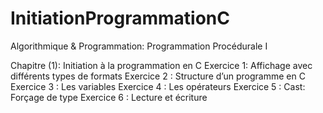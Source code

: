 # InitiationProgrammationC
Algorithmique & Programmation: Programmation Procédurale I

Chapitre (1): Initiation à la programmation en C
Exercice 1: Affichage avec différents types de formats
Exercice 2 : Structure d’un programme en C
Exercice 3 : Les variables
Exercice 4 : Les opérateurs
Exercice 5 : Cast: Forçage de type
Exercice 6 : Lecture et écriture

